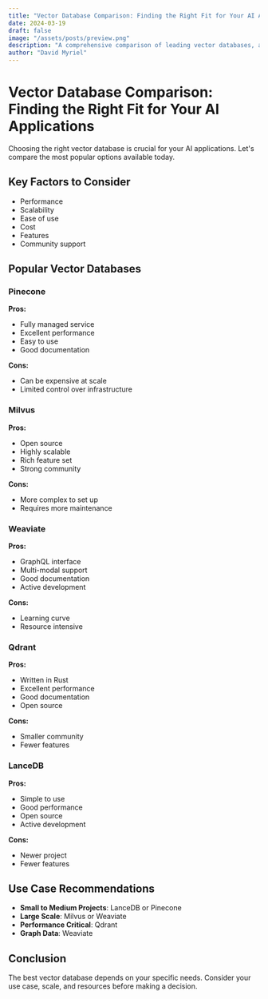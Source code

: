 ```yaml
---
title: "Vector Database Comparison: Finding the Right Fit for Your AI Applications"
date: 2024-03-19
draft: false
image: "/assets/posts/preview.png"
description: "A comprehensive comparison of leading vector databases, analyzing performance, scalability, and use cases to help you choose the right solution for your AI needs."
author: "David Myriel"
---
```


# Vector Database Comparison: Finding the Right Fit for Your AI Applications

Choosing the right vector database is crucial for your AI applications. Let's compare the most popular options available today.

## Key Factors to Consider

- Performance
- Scalability
- Ease of use
- Cost
- Features
- Community support

## Popular Vector Databases

### Pinecone
**Pros:**
- Fully managed service
- Excellent performance
- Easy to use
- Good documentation

**Cons:**
- Can be expensive at scale
- Limited control over infrastructure

### Milvus
**Pros:**
- Open source
- Highly scalable
- Rich feature set
- Strong community

**Cons:**
- More complex to set up
- Requires more maintenance

### Weaviate
**Pros:**
- GraphQL interface
- Multi-modal support
- Good documentation
- Active development

**Cons:**
- Learning curve
- Resource intensive

### Qdrant
**Pros:**
- Written in Rust
- Excellent performance
- Good documentation
- Open source

**Cons:**
- Smaller community
- Fewer features

### LanceDB
**Pros:**
- Simple to use
- Good performance
- Open source
- Active development

**Cons:**
- Newer project
- Fewer features

## Use Case Recommendations

- **Small to Medium Projects**: LanceDB or Pinecone
- **Large Scale**: Milvus or Weaviate
- **Performance Critical**: Qdrant
- **Graph Data**: Weaviate

## Conclusion

The best vector database depends on your specific needs. Consider your use case, scale, and resources before making a decision. 